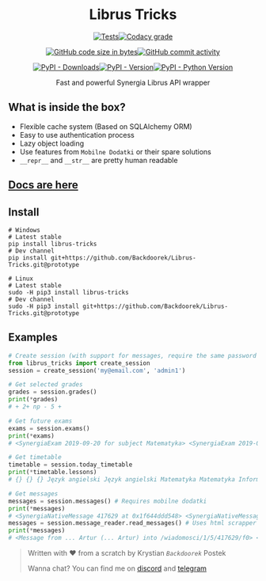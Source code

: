 <div align="center">
    <h1>Librus Tricks</h1>

[![Tests](https://img.shields.io/travis/Backdoorek/Librus-Tricks.svg?logo=travis&style=for-the-badge)](https://travis-ci.org/Backdoorek/Librus-Tricks)[![Codacy grade](https://img.shields.io/codacy/grade/afcbb085b8a746db8795c3a5a13054e6.svg?logo=codacy&style=for-the-badge)](https://app.codacy.com/project/Backdoorek/Librus-Tricks/dashboard)

[![GitHub code size in bytes](https://img.shields.io/github/languages/code-size/Backdoorek/Librus-Tricks.svg?color=gray&logo=github&style=for-the-badge)![GitHub commit activity](https://img.shields.io/github/commit-activity/m/Backdoorek/Librus-Tricks.svg?style=for-the-badge)](https://github.com/Backdoorek/Librus-Tricks)

[![PyPI - Downloads](https://img.shields.io/pypi/dm/librus-tricks.svg?style=for-the-badge)![PyPI - Version](https://img.shields.io/pypi/v/librus-tricks.svg?style=for-the-badge)![PyPI - Python Version](https://img.shields.io/pypi/pyversions/librus-tricks.svg?style=for-the-badge)](https://pypi.org/project/librus-tricks/)

Fast and powerful Synergia Librus API wrapper
</div>

## What is inside the box?
 - Flexible cache system (Based on SQLAlchemy ORM)
 - Easy to use authentication process
 - Lazy object loading
 - Use features from `Mobilne Dodatki` or their spare solutions
 - `__repr__` and `__str__` are pretty human readable

## [Docs are here](http://librustricks.kpostek.pl/)

## Install
```text
# Windows
# Latest stable
pip install librus-tricks
# Dev channel
pip install git+https://github.com/Backdoorek/Librus-Tricks.git@prototype

# Linux
# Latest stable
sudo -H pip3 install librus-tricks
# Dev channel
sudo -H pip3 install git+https://github.com/Backdoorek/Librus-Tricks.git@prototype
```

## Examples
```python
# Create session (with support for messages, require the same password for Portal Librus and Synergia)
from librus_tricks import create_session
session = create_session('my@email.com', 'admin1')

# Get selected grades
grades = session.grades()
print(*grades)
# + 2+ np - 5 +

# Get future exams
exams = session.exams()
print(*exams)
# <SynergiaExam 2019-09-20 for subject Matematyka> <SynergiaExam 2019-09-24 for subject Język polski>

# Get timetable
timetable = session.today_timetable
print(*timetable.lessons)
# {} {} {} Język angielski Język angielski Matematyka Matematyka Informatyka Informatyka {} {}

# Get messages
messages = session.messages() # Requires mobilne dodatki
print(*messages)
# <SynergiaNativeMessage 417629 at 0x1f644ddd548> <SynergiaNativeMessage 390558 at 0x1f643148488> <SynergiaNativeMessage 286746 at 0x1f643da28c8>
messages = session.message_reader.read_messages() # Uses html scrapper to read messages, doesn't require mobilne dodatki 
print(*messages)
# <Message from ... Artur (... Artur) into /wiadomosci/1/5/417629/f0> <Message from ... Marzenna (... Marzenna) into /wiadomosci/1/5/390558/f0> <Message from SuperAdministrator into /wiadomosci/1/5/286746/f0>
```



> Written with ❤ from a scratch by Krystian _`Backdoorek`_ Postek
>
> Wanna chat? You can find me on [discord](https://discord.gg/WHY87GR) and [telegram](https://t.me/Backdoorek)
